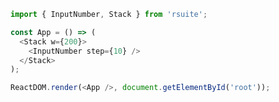 <!--start-code-->

```js
import { InputNumber, Stack } from 'rsuite';

const App = () => (
  <Stack w={200}>
    <InputNumber step={10} />
  </Stack>
);

ReactDOM.render(<App />, document.getElementById('root'));
```

<!--end-code-->
